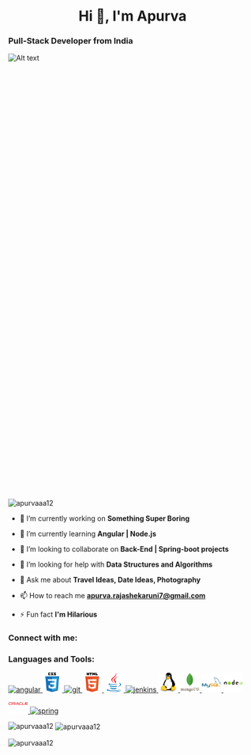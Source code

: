 <h1 align="center">Hi 👋, I'm Apurva</h1>
<h3 align="left">Pull-Stack Developer from India</h3>
<img align="right" src="http://static.demilked.com/wp-content/uploads/2020/01/5e0eff2da6c17-live-with-dog-illustrations-yaoyaomva-38-5e0db03e3eec4__880.jpg" alt="Alt text" width="600" height="900">

<p align="left"> <img src="https://komarev.com/ghpvc/?username=apurvaaa12&label=Profile%20views&color=0e75b6&style=flat" alt="apurvaaa12" /> </p>

- 🔭 I’m currently working on **Something Super Boring**

- 🌱 I’m currently learning **Angular | Node.js**

- 👯 I’m looking to collaborate on **Back-End | Spring-boot projects**

- 🤝 I’m looking for help with **Data Structures and Algorithms**

- 💬 Ask me about **Travel Ideas, Date Ideas, Photography**

- 📫 How to reach me **apurva.rajashekaruni7@gmail.com**

- ⚡ Fun fact **I'm Hilarious**

<h3 align="left">Connect with me:</h3>
<p align="left">
</p>

<h3 align="left">Languages and Tools:</h3>
<p align="left"> <a href="https://angular.io" target="_blank" rel="noreferrer"> <img src="https://angular.io/assets/images/logos/angular/angular.svg" alt="angular" width="40" height="40"/> </a> <a href="https://www.w3schools.com/css/" target="_blank" rel="noreferrer"> <img src="https://raw.githubusercontent.com/devicons/devicon/master/icons/css3/css3-original-wordmark.svg" alt="css3" width="40" height="40"/> </a> <a href="https://git-scm.com/" target="_blank" rel="noreferrer"> <img src="https://www.vectorlogo.zone/logos/git-scm/git-scm-icon.svg" alt="git" width="40" height="40"/> </a> <a href="https://www.w3.org/html/" target="_blank" rel="noreferrer"> <img src="https://raw.githubusercontent.com/devicons/devicon/master/icons/html5/html5-original-wordmark.svg" alt="html5" width="40" height="40"/> </a> <a href="https://www.java.com" target="_blank" rel="noreferrer"> <img src="https://raw.githubusercontent.com/devicons/devicon/master/icons/java/java-original.svg" alt="java" width="40" height="40"/> </a> <a href="https://www.jenkins.io" target="_blank" rel="noreferrer"> <img src="https://www.vectorlogo.zone/logos/jenkins/jenkins-icon.svg" alt="jenkins" width="40" height="40"/> </a> <a href="https://www.linux.org/" target="_blank" rel="noreferrer"> <img src="https://raw.githubusercontent.com/devicons/devicon/master/icons/linux/linux-original.svg" alt="linux" width="40" height="40"/> </a> <a href="https://www.mongodb.com/" target="_blank" rel="noreferrer"> <img src="https://raw.githubusercontent.com/devicons/devicon/master/icons/mongodb/mongodb-original-wordmark.svg" alt="mongodb" width="40" height="40"/> </a> <a href="https://www.mysql.com/" target="_blank" rel="noreferrer"> <img src="https://raw.githubusercontent.com/devicons/devicon/master/icons/mysql/mysql-original-wordmark.svg" alt="mysql" width="40" height="40"/> </a> <a href="https://nodejs.org" target="_blank" rel="noreferrer"> <img src="https://raw.githubusercontent.com/devicons/devicon/master/icons/nodejs/nodejs-original-wordmark.svg" alt="nodejs" width="40" height="40"/> </a> <a href="https://www.oracle.com/" target="_blank" rel="noreferrer"> <img src="https://raw.githubusercontent.com/devicons/devicon/master/icons/oracle/oracle-original.svg" alt="oracle" width="40" height="40"/> </a> <a href="https://spring.io/" target="_blank" rel="noreferrer"> <img src="https://www.vectorlogo.zone/logos/springio/springio-icon.svg" alt="spring" width="40" height="40"/> </a> </p>

<p><img align="left" src="https://github-readme-stats.vercel.app/api/top-langs?username=apurvaaa12&show_icons=true&locale=en&layout=compact" alt="apurvaaa12" /></p>

<p>&nbsp;<img align="center" src="https://github-readme-stats.vercel.app/api?username=apurvaaa12&show_icons=true&locale=en" alt="apurvaaa12" /></p>

<p><img align="center" src="https://github-readme-streak-stats.herokuapp.com/?user=apurvaaa12&" alt="apurvaaa12" /></p>
